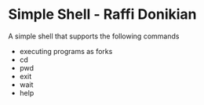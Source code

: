 Simple Shell - Raffi Donikian
======================================

A simple shell that supports the following commands
* executing programs as forks
* cd
* pwd
* exit
* wait
* help
